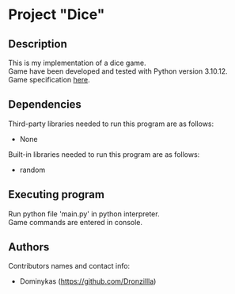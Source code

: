 # Project "Dice"

## Description

This is my implementation of a dice game.  
Game have been developed and tested with Python version 3.10.12.  
Game specification [here](https://files.realpython.com/media/python-dice-roll-demo.93e6fe0d714a.gif).

## Dependencies

Third-party libraries needed to run this program are as follows: 
* None

Built-in libraries needed to run this program are as follows:
* random

## Executing program

Run python file 'main.py' in python interpreter.   
Game commands are entered in console.

## Authors

Contributors names and contact info:
* Dominykas (https://github.com/Dronzillla)